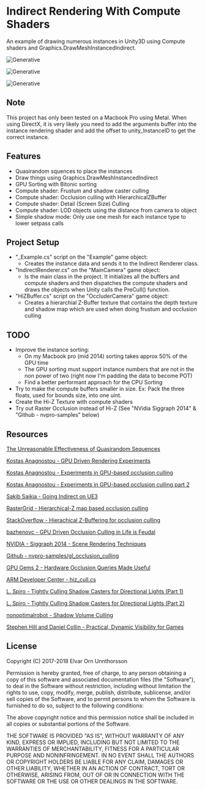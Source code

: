 Indirect Rendering With Compute Shaders
========

An example of drawing numerous instances in Unity3D using Compute shaders and Graphics.DrawMeshInstancedIndirect.

![Generative](https://raw.githubusercontent.com/ellioman/Indirect-Rendering-With-Compute-Shaders/master/Gifs/IndirectRendering_01_FrustumCulling.gif)

![Generative](https://raw.githubusercontent.com/ellioman/Indirect-Rendering-With-Compute-Shaders/master/Gifs/IndirectRendering_02_Occlusion.gif)

![Generative](https://raw.githubusercontent.com/ellioman/Indirect-Rendering-With-Compute-Shaders/master/Gifs/IndirectRendering_03_LOD.gif)

## Note
This project has only been tested on a Macbook Pro using Metal. When using DirectX, it is very likely you need to add the arguments buffer into the instance rendering shader and add the offset to unity_InstanceID to get the correct instance.

## Features

- Quasirandom squences to place the instances
- Draw things using Graphics.DrawMeshInstancedIndirect
- GPU Sorting with Bitonic sorting
- Compute shader: Frustum and shadow caster culling 
- Compute shader: Occlusion culling with HierarchicalZBuffer
- Compute shader: Detail (Screen Size) Culling
- Compute shader: LOD objects using the distance from camera to object
- Simple shadow mode: Only use one mesh for each instance type to lower setpass calls

## Project Setup
- "_Example.cs" script on the "Example" game object:
	- Creates the instance data and sends it to the Indirect Renderer class.
- "IndirectRenderer.cs" on the "MainCamera" game object:
	- Is the main class in the project. It initializes all the buffers and compute shaders and then dispatches the compute shaders and draws the objects when Unity calls the PreCull() function.
- "HiZBuffer.cs" script on the "OccluderCamera" game object:
	- Creates a hierarchial Z-Buffer texture that contains the depth texture and shadow map which are used when doing frustum and occlusion culling

## TODO
- Improve the instance sorting:
	- On my Macbook pro (mid 2014) sorting takes approx 50% of the GPU time
	- The GPU sorting must support instance numbers that are not in the non power of two (right now I'm padding the data to become POT)
	- Find a better performant approach for the CPU Sorting
- Try to make the compute buffers smaller in size. Ex: Pack the three floats, used for bounds size, into one uint.
- Create the Hi-Z Texture with compute shaders
- Try out Raster Occlusion instead of Hi-Z (See "NVidia Siggraph 2014" & "Github - nvpro-samples" below)

## Resources

[The Unreasonable Effectiveness of Quasirandom Sequences](http://extremelearning.com.au/unreasonable-effectiveness-of-quasirandom-sequences/)

[Kostas Anagnostou - GPU Driven Rendering Experiments](http://bit.ly/Kostas-GPUDrivenRenderingExperiments)

[Kostas Anagnostou - Experiments in GPU-based occlusion culling](https://interplayoflight.wordpress.com/2017/11/15/experiments-in-gpu-based-occlusion-culling/)

[Kostas Anagnostou - Experiments in GPU-based occlusion culling part 2](https://interplayoflight.wordpress.com/2018/01/15/experiments-in-gpu-based-occlusion-culling-part-2-multidrawindirect-and-mesh-lodding/)

[Sakib Saikia - Going Indirect on UE3](https://sakibsaikia.github.io/graphics/2017/08/18/Going-Indirect-On-UE3.html)

[RasterGrid - Hierarchical-Z map based occlusion culling](http://rastergrid.com/blog/2010/10/hierarchical-z-map-based-occlusion-culling/)

[StackOverflow - Hierachical Z-Buffering for occlusion culling](https://gamedev.stackexchange.com/questions/112155/hierachical-z-buffering-for-occlusion-culling)

[bazhenovc -  GPU Driven Occlusion Culling in Life is Feudal ](https://bazhenovc.github.io/blog/post/gpu-driven-occlusion-culling-slides-lif/)

[NVIDIA - Siggraph 2014 - Scene Rendering Techniques](http://on-demand.gputechconf.com/siggraph/2014/presentation/SG4117-OpenGL-Scene-Rendering-Techniques.pdf)

[Github - nvpro-samples/gl_occlusion_culling](https://github.com/nvpro-samples/gl_occlusion_culling)

[GPU Gems 2 - Hardware Occlusion Queries Made Useful](https://developer.nvidia.com/gpugems/GPUGems2/gpugems2_chapter06.html)

[ARM Developer Center - hiz_cull.cs](https://arm-software.github.io/opengl-es-sdk-for-android/hiz__cull_8cs_source.html)

[L. Spiro - Tightly Culling Shadow Casters for Directional Lights (Part 1)](http://lspiroengine.com/?p=153)

[L. Spiro - Tightly Culling Shadow Casters for Directional Lights (Part 2)](http://lspiroengine.com/?p=187)

[nonoptimalrobot - Shadow Volume Culling](https://nonoptimalrobot.wordpress.com/2012/04/19/shadow-volume-culling/)

[Stephen Hill and Daniel Collin - Practical, Dynamic Visibility for Games](https://blog.selfshadow.com/publications/practical-visibility/)


License
-------

Copyright (C) 2017-2018 Elvar Orn Unnthorsson

Permission is hereby granted, free of charge, to any person obtaining a copy of
this software and associated documentation files (the "Software"), to deal in
the Software without restriction, including without limitation the rights to
use, copy, modify, merge, publish, distribute, sublicense, and/or sell copies of
the Software, and to permit persons to whom the Software is furnished to do so,
subject to the following conditions:

The above copyright notice and this permission notice shall be included in all
copies or substantial portions of the Software.

THE SOFTWARE IS PROVIDED "AS IS", WITHOUT WARRANTY OF ANY KIND, EXPRESS OR
IMPLIED, INCLUDING BUT NOT LIMITED TO THE WARRANTIES OF MERCHANTABILITY, FITNESS
FOR A PARTICULAR PURPOSE AND NONINFRINGEMENT. IN NO EVENT SHALL THE AUTHORS OR
COPYRIGHT HOLDERS BE LIABLE FOR ANY CLAIM, DAMAGES OR OTHER LIABILITY, WHETHER
IN AN ACTION OF CONTRACT, TORT OR OTHERWISE, ARISING FROM, OUT OF OR IN
CONNECTION WITH THE SOFTWARE OR THE USE OR OTHER DEALINGS IN THE SOFTWARE.
